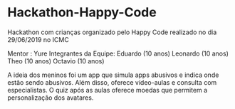 # Hackathon-Happy-Code
Hackathon com crianças organizado pelo Happy Code realizado no dia 29/06/2019 no ICMC

Mentor : Yure
Integrantes da Equipe:
Eduardo (10 anos)
Leonardo (10 anos)
Theo (10 anos)
Octavio (10 anos)

A ideia dos meninos foi um app que simula apps abusivos e indica onde estão sendo abusivos. Além disso, oferece vídeo-aulas e consulta com especialistas. O quiz após as aulas oferece moedas que permitem a personalização dos avatares.
